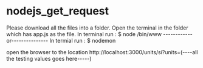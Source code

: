# nodejs_get_request

Please download all the files into a folder.
Open the terminal in the folder which has app.js as the file.
In terminal run : $   node /bin/www
------------or---------------
In termial run : $    nodemon


open the browser to the location http://localhost:3000/units/si?units=(----all the testing values goes here-----)
